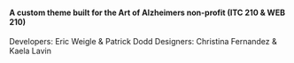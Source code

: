 
#### A custom theme built for the Art of Alzheimers non-profit (ITC 210 & WEB 210)
Developers: Eric Weigle &amp; Patrick Dodd
Designers: Christina Fernandez &amp; Kaela Lavin


